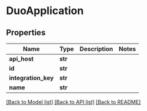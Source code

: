 # DuoApplication

## Properties
Name | Type | Description | Notes
------------ | ------------- | ------------- | -------------
**api_host** | **str** |  | 
**id** | **str** |  | 
**integration_key** | **str** |  | 
**name** | **str** |  | 

[[Back to Model list]](../README.md#documentation-for-models) [[Back to API list]](../README.md#documentation-for-api-endpoints) [[Back to README]](../README.md)


